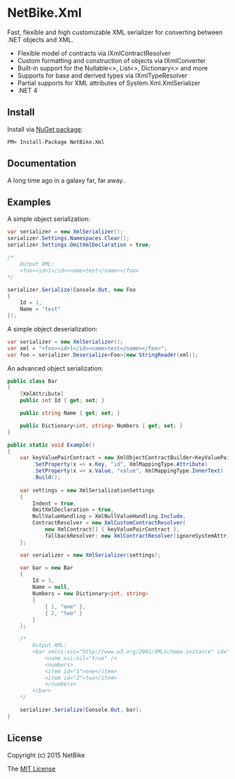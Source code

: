 NetBike.Xml
============

Fast, flexible and high customizable XML serializer for converting between .NET objects and XML.

* Flexible model of contracts via IXmlContractResolver
* Custom formatting and construction of objects via IXmlConverter
* Built-in support for the Nullable<>, List<>, Dictionary<> and more
* Supports for base and derived types via IXmlTypeResolver
* Partial supports for XML attributes of System.Xml.XmlSerializer
* .NET 4

Install
-------

Install via [NuGet package](https://www.nuget.org/packages/NetBike.Xml/):

	PM> Install-Package NetBike.Xml

Documentation
-------------

A long time ago in a galaxy far, far away..

Examples
--------

A simple object serialization:

```csharp
var serializer = new XmlSerializer();
serializer.Settings.Namespaces.Clear();
serializer.Settings.OmitXmlDeclaration = true;

/*
    Output XML:
    <foo><id>1</id><name>test</name></foo>
*/

serializer.Serialize(Console.Out, new Foo
{
    Id = 1,
    Name = "test"
});
```

A simple object deserialization:

```csharp
var serializer = new XmlSerializer();
var xml = "<foo><id>1</id><name>test</name></foo>";
var foo = serializer.Deserialize<Foo>(new StringReader(xml));
```

An advanced object serialization:

```csharp
public class Bar
{
    [XmlAttribute]
    public int Id { get; set; }

    public string Name { get; set; }

    public Dictionary<int, string> Numbers { get; set; }
}

public static void Example()
{
    var keyValuePairContract = new XmlObjectContractBuilder<KeyValuePair<int, string>>()
        .SetProperty(x => x.Key, "id", XmlMappingType.Attribute)
        .SetProperty(x => x.Value, "value", XmlMappingType.InnerText)
        .Build();
            
    var settings = new XmlSerializationSettings
    {
        Indent = true,
        OmitXmlDeclaration = true,
        NullValueHandling = XmlNullValueHandling.Include,
        ContractResolver = new XmlCustomContractResolver(
            new XmlContract[] { keyValuePairContract },
            fallbackResolver: new XmlContractResolver(ignoreSystemAttributes: false))
    };

    var serializer = new XmlSerializer(settings);

    var bar = new Bar
    {
        Id = 1,
        Name = null,
        Numbers = new Dictionary<int, string>
        {
            { 1, "one" },
            { 2, "two" }
        }
    };

    /*
        Output XML:
        <bar xmlns:xsi="http://www.w3.org/2001/XMLSchema-instance" id="1">
            <name xsi:nil="true" />
            <numbers>
            <item id="1">one</item>
            <item id="2">two</item>
            </numbers>
        </bar>
    */

    serializer.Serialize(Console.Out, bar);
}
```

License
-------
Copyright (c) 2015 NetBike

The [MIT License](https://github.com/netbike/netbike.xml/blob/master/LICENSE)
